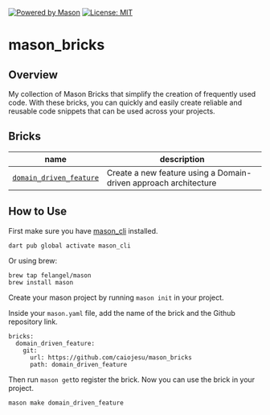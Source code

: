 <a href="https://github.com/felangel/mason"><img src="https://img.shields.io/endpoint?url=https%3A%2F%2Ftinyurl.com%2Fmason-badge" alt="Powered by Mason"></a>
<a href="https://opensource.org/licenses/MIT"><img src="https://img.shields.io/badge/license-MIT-purple.svg" alt="License: MIT"></a>

# mason_bricks

## Overview
My collection of Mason Bricks that simplify the creation of frequently used code. With these bricks, you can quickly and easily create reliable and reusable code snippets that can be used across your projects.

## Bricks 

| name            | description                  |
| --------------- | ---------------------------- |
| [`domain_driven_feature`](https://github.com/caiojesu/mason_bricks/tree/main/domain_driven_feature) | Create a new feature using a Domain-driven approach architecture |


## How to Use
First make sure you have [mason_cli](https://pub.dev/packages/mason_cli) installed.
```
dart pub global activate mason_cli
```
Or using brew: 
```
brew tap felangel/mason
brew install mason
```

Create your mason project by running `mason init` in your project.

Inside your `mason.yaml` file, add the name of the brick and the Github repository link.

```
bricks:
  domain_driven_feature:
    git:
      url: https://github.com/caiojesu/mason_bricks
      path: domain_driven_feature
```
Then run `mason get`to register the brick. Now you can use the brick in your project.
```
mason make domain_driven_feature
```